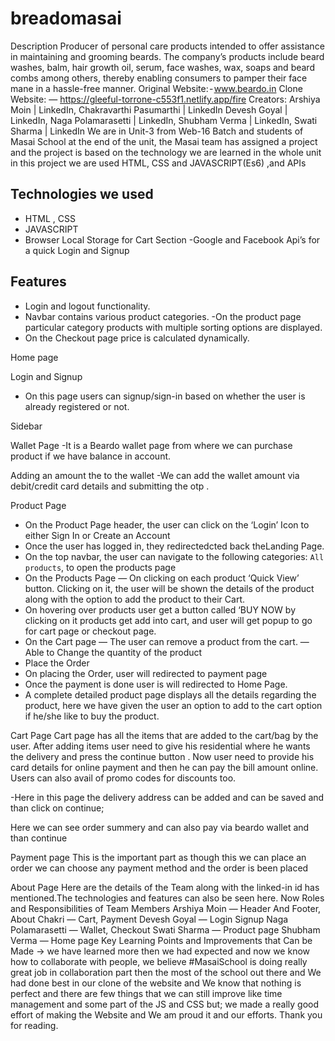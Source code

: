 # breadomasai
Description
Producer of personal care products intended to offer assistance in maintaining and grooming beards. The company’s products include beard washes, balm, hair growth oil, serum, face washes, wax, soaps and beard combs among others, thereby enabling consumers to pamper their face mane in a hassle-free manner.
Original Website: - www.beardo.in
Clone Website: — https://gleeful-torrone-c553f1.netlify.app/fire
Creators:
Arshiya Moin | LinkedIn,
Chakravarthi Pasumarthi | LinkedIn
Devesh Goyal | LinkedIn,
Naga Polamarasetti | LinkedIn,
Shubham Verma | LinkedIn,
Swati Sharma | LinkedIn
We are in Unit-3 from Web-16 Batch and students of
Masai School
at the end of the unit, the Masai team has assigned a project and the project is based on the technology we are learned in the whole unit in this project we are used HTML, CSS and JAVASCRIPT(Es6) ,and APIs
## Technologies we used
- HTML , CSS
- JAVASCRIPT
- Browser Local Storage for Cart Section
-Google and Facebook Api’s for a quick Login and Signup
## Features
- Login and logout functionality.
- Navbar contains various product categories.
-On the product page particular category products with multiple sorting options are displayed.
- On the Checkout page price is calculated dynamically.

Home page

Login and Signup
- On this page users can signup/sign-in based on whether the user is already registered or not.

Sidebar

Wallet Page
-It is a Beardo wallet page from where we can purchase product if we have balance in account.

Adding an amount the to the wallet
-We can add the wallet amount via debit/credit card details and submitting the otp .

Product Page
- On the Product Page header, the user can click on the ‘Login’ Icon to either Sign In or Create an Account
- Once the user has logged in, they redirectedcted back theLanding Page.
- On the top navbar, the user can navigate to the following categories: `All products`, to open the products page
- On the Products Page
— On clicking on each product ‘Quick View’ button. Clicking on it, the user will be shown the details of the product along with the option to add the product to their Cart.
- On hovering over products user get a button called ‘BUY NOW by clicking on it products get add into cart, and user will get popup to go for cart page or checkout page.
- On the Cart page
— The user can remove a product from the cart.
— Able to Change the quantity of the product
- Place the Order
- On placing the Order, user will redirected to payment page
- Once the payment is done user is will redirected to Home Page.
- A complete detailed product page displays all the details regarding the product, here we have given the user an option to add to the cart option if he/she like to buy the product.

Cart Page
Cart page has all the items that are added to the cart/bag by the user.
After adding items user need to give his residential where he wants the delivery and press the continue button .
Now user need to provide his card details for online payment and then he can pay the bill amount online.
Users can also avail of promo codes for discounts too.

-Here in this page the delivery address can be added and can be saved and than click on continue;

Here we can see order summery and can also pay via beardo wallet and than continue

Payment page
This is the important part as though this we can place an order
we can choose any payment method and the order is been placed

About Page
Here are the details of the Team along with the linked-in id has mentioned.The technologies and features can also be seen here.
Now Roles and Responsibilities of Team Members
Arshiya Moin — Header And Footer, About
Chakri — Cart, Payment
Devesh Goyal — Login Signup
Naga Polamarasetti — Wallet, Checkout
Swati Sharma — Product page
Shubham Verma — Home page
Key Learning Points and Improvements that Can be Made →
we have learned more then we had expected and now we know how to collaborate with people, we believe #MasaiSchool is doing really great job in collaboration part then the most of the school
out there and We had done best in our clone of the website and We know that nothing is perfect and there are few things that we can still improve like time management and some part of the JS and CSS but;
we made a really good effort of making the Website and We am proud it and our efforts.
Thank you for reading.
